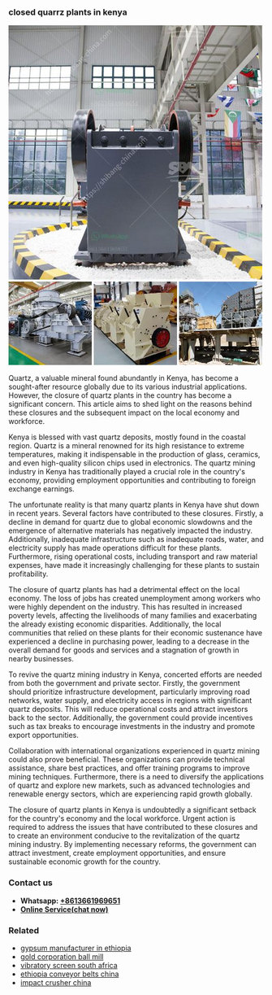 <h3>closed quarrz plants in kenya</h3><img src='1708589285.jpg' alt=''><p>Quartz, a valuable mineral found abundantly in Kenya, has become a sought-after resource globally due to its various industrial applications. However, the closure of quartz plants in the country has become a significant concern. This article aims to shed light on the reasons behind these closures and the subsequent impact on the local economy and workforce.</p><p>Kenya is blessed with vast quartz deposits, mostly found in the coastal region. Quartz is a mineral renowned for its high resistance to extreme temperatures, making it indispensable in the production of glass, ceramics, and even high-quality silicon chips used in electronics. The quartz mining industry in Kenya has traditionally played a crucial role in the country's economy, providing employment opportunities and contributing to foreign exchange earnings.</p><p>The unfortunate reality is that many quartz plants in Kenya have shut down in recent years. Several factors have contributed to these closures. Firstly, a decline in demand for quartz due to global economic slowdowns and the emergence of alternative materials has negatively impacted the industry. Additionally, inadequate infrastructure such as inadequate roads, water, and electricity supply has made operations difficult for these plants. Furthermore, rising operational costs, including transport and raw material expenses, have made it increasingly challenging for these plants to sustain profitability.</p><p>The closure of quartz plants has had a detrimental effect on the local economy. The loss of jobs has created unemployment among workers who were highly dependent on the industry. This has resulted in increased poverty levels, affecting the livelihoods of many families and exacerbating the already existing economic disparities. Additionally, the local communities that relied on these plants for their economic sustenance have experienced a decline in purchasing power, leading to a decrease in the overall demand for goods and services and a stagnation of growth in nearby businesses.</p><p>To revive the quartz mining industry in Kenya, concerted efforts are needed from both the government and private sector. Firstly, the government should prioritize infrastructure development, particularly improving road networks, water supply, and electricity access in regions with significant quartz deposits. This will reduce operational costs and attract investors back to the sector. Additionally, the government could provide incentives such as tax breaks to encourage investments in the industry and promote export opportunities.</p><p>Collaboration with international organizations experienced in quartz mining could also prove beneficial. These organizations can provide technical assistance, share best practices, and offer training programs to improve mining techniques. Furthermore, there is a need to diversify the applications of quartz and explore new markets, such as advanced technologies and renewable energy sectors, which are experiencing rapid growth globally.</p><p>The closure of quartz plants in Kenya is undoubtedly a significant setback for the country's economy and the local workforce. Urgent action is required to address the issues that have contributed to these closures and to create an environment conducive to the revitalization of the quartz mining industry. By implementing necessary reforms, the government can attract investment, create employment opportunities, and ensure sustainable economic growth for the country.</p><h3>Contact us</h3><ul><li><strong>Whatsapp:&nbsp;<a href="https://wa.me/8613661969651">+8613661969651</a></strong></li><li><a href="https://swt.shibang-china.com/?git&amp;zhl&amp;closed quarrz plants in kenya"><strong>Online Service(chat now)</strong></a></li></ul><h3>Related</h3><ul><li><a href='gypsum manufacturer in ethiopia.md'>gypsum manufacturer in ethiopia</a></li><li><a href='gold corporation ball mill.md'>gold corporation ball mill</a></li><li><a href='vibratory screen south africa.md'>vibratory screen south africa</a></li><li><a href='ethiopia conveyor belts china.md'>ethiopia conveyor belts china</a></li><li><a href='impact crusher china.md'>impact crusher china</a></li></ul>